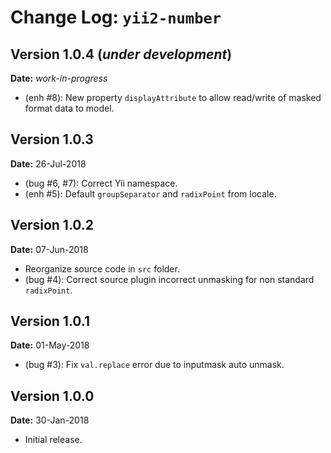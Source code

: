 Change Log: `yii2-number`
=========================

## Version 1.0.4 (_under development_)

**Date:** _work-in-progress_

- (enh #8): New property `displayAttribute` to allow read/write of masked format data to model.

## Version 1.0.3

**Date:** 26-Jul-2018

- (bug #6, #7): Correct Yii namespace.
- (enh #5): Default `groupSeparator` and `radixPoint` from locale.

## Version 1.0.2

**Date:** 07-Jun-2018

- Reorganize source code in `src` folder.
- (bug #4): Correct source plugin incorrect unmasking for non standard `radixPoint`.

## Version 1.0.1

**Date:** 01-May-2018

- (bug #3): Fix `val.replace` error due to inputmask auto unmask.

## Version 1.0.0

**Date:** 30-Jan-2018

- Initial release.